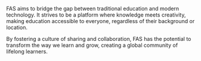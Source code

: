 FAS aims to bridge the gap between traditional education and modern technology. It strives to be a platform where knowledge meets creativity, making education accessible to everyone, regardless of their background or location.

By fostering a culture of sharing and collaboration, FAS has the potential to transform the way we learn and grow, creating a global community of lifelong learners.

